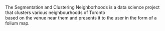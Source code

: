 The Segmentation and Clustering Neighborhoods is a data science project that clusters various neighbourhoods of Toronto \
based on the venue near them and presents it to the user in the form of a folium map.
